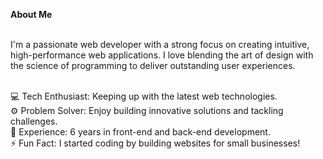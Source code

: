 **About Me**</br></br>

I'm a passionate web developer with a strong focus on creating intuitive, high-performance web applications. I love blending the art of design with the science of programming to deliver outstanding user experiences.</br></br>

💻 Tech Enthusiast: Keeping up with the latest web technologies.</br>
⚙️ Problem Solver: Enjoy building innovative solutions and tackling challenges.</br>
📅 Experience: 6 years in front-end and back-end development.</br>
⚡ Fun Fact: I started coding by building websites for small businesses!
